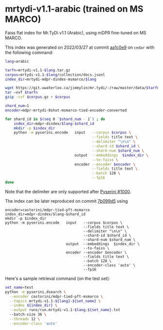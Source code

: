 # mrtydi-v1.1-arabic (trained on MS MARCO)

Faiss flat index for Mr.TyDi v1.1 (Arabic), using mDPR fine-tuned on MS MARCO.

This index was generated on 2022/03/27 at commit [aa1c0e9](https://github.com/castorini/pyserini/commit/aa1c0e9a5bbfab406f8c73d23c91a009307096c6) on `cedar` with the following command:

```bash
lang=arabic

tarfn=mrtydi-v1.1-$lang.tar.gz
corpus=mrtydi-v1.1-$lang/collection/docs.jsonl
index_dir=mrtydi-mdpr-dindex-msmarco/$lang

wget https://git.uwaterloo.ca/jimmylin/mr.tydi/-/raw/master/data/$tarfn
tar –xvf $tarfn
gzip -cvf $corpus.gz > $corpus

shard_num=1
encoder=mdpr-mrtydi-0shot-msmarco-tied-encoder-converted 

for shard_id in $(seq 0 `$shard_num - 1`) ; do
    index_dir=mdpr-dindex/$lang-$shard_id
    mkdir -p $index_dir
    python -m pyserini.encode   input   --corpus $corpus \
                                        --fields title text \
                                        --delimiter "\n\n" \
                                        --shard-id $shard_id \
                                        --shard-num $shard_num \
                                output  --embeddings  $index_dir \
                                        --to-faiss \
                                encoder --encoder $encoder \
                                        --fields title text \
                                        --batch 128 \
                                        --fp16
done
``` 

Note that the delimiter are only supported after [Pyserini #1000](https://github.com/castorini/pyserini/pull/1000/commits/5021e12d1d2e1bc3d4015955bcf77076c5798ce6#diff-45356c3f5e9cd223bb23d7efea3f7ed834abbcd32f604eb7fdd138e364273241L104).

The index can be later reproduced on commit [7b099d5](https://github.com/crystina-z/pyserini/commit/7b099d534901d1f0161982605cd40d039ddb701d) using
```
encoder=castorini/mdpr-tied-pft-msmarco
index_dir=mdpr-dindex/$lang-$shard_id
mkdir -p $index_dir
python -m pyserini.encode   input   --corpus $corpus \
                                    --fields title text \
                                    --delimiter "\n\n" \
                                    --shard-id $shard_id \
                                    --shard-num $shard_num \
                            output  --embeddings  $index_dir \
                                    --to-faiss \
                            encoder --encoder $encoder \
                                    --fields title text \
                                    --batch 128 \
                                    --encoder-class 'auto' \
                                    --fp16
```

Here's a sample retrieval command (on the test set):

```bash
set_name=test
python -m pyserini.dsearch \
  --encoder castorini/mdpr-tied-pft-msmarco \
  --topics mrtydi-v1.1-${lang}-${set_name} \
  --index ${index_dir} \
  --output runs/run.mrtydi-v1.1-$lang.${set_name}.txt
  --batch-size 36 \
  --threads 12 \
  --encoder-class 'auto'
```